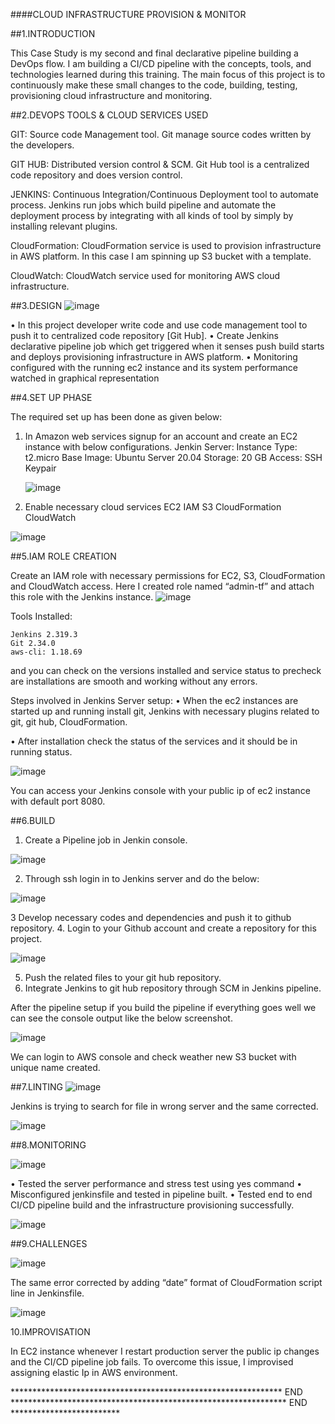####CLOUD INFRASTRUCTURE PROVISION & MONITOR

##1.INTRODUCTION

This Case Study is my second and final declarative pipeline building a DevOps flow. I am building a CI/CD pipeline with the concepts, tools, and technologies learned during this training. The main focus of this project is to continuously make these small changes to the code, building, testing, provisioning cloud infrastructure and monitoring.

##2.DEVOPS TOOLS & CLOUD SERVICES USED

GIT: 
Source code Management tool.
Git manage source codes written by the developers.

GIT HUB: 
Distributed version control & SCM. Git Hub tool is a centralized code repository and does version control.

JENKINS: 
Continuous Integration/Continuous Deployment tool to automate process. Jenkins run jobs which build pipeline and automate the deployment process by integrating with all kinds of tool by simply by installing relevant plugins.

CloudFormation:
CloudFormation service is used to provision infrastructure in AWS platform. In this case I am spinning up S3 bucket with a template.

CloudWatch:
CloudWatch service used for monitoring AWS cloud infrastructure.

##3.DESIGN
![image](https://user-images.githubusercontent.com/60556160/156478327-71ada1c1-036e-442b-8bd4-6e069ec8fa79.png)

•	In this project developer write code and use code management tool to push it to centralized code repository [Git Hub].
•	Create Jenkins declarative pipeline job which get triggered when it senses push build starts and deploys provisioning infrastructure in AWS platform.
•	Monitoring configured with the running ec2 instance and its system performance watched in graphical representation

##4.SET UP PHASE

The required set up has been done as given below:

1.	In Amazon web services signup for an account and create an EC2 instance with below configurations.
Jenkin Server:
	Instance Type: t2.micro
	Base Image: Ubuntu Server 20.04
	Storage: 20 GB
	Access: SSH Keypair
	
	![image](https://user-images.githubusercontent.com/60556160/156479642-b09e8f3d-003b-4993-a85d-3f4fb5b48bc9.png)


2.	Enable necessary cloud services
EC2
IAM
S3
CloudFormation
CloudWatch

![image](https://user-images.githubusercontent.com/60556160/156479699-550e81e1-2b15-477b-ba10-2a5cc5073eac.png)


##5.IAM ROLE CREATION

Create an IAM role with necessary permissions for EC2, S3, CloudFormation and CloudWatch access. Here I created role named “admin-tf” and attach this role with the Jenkins instance.
![image](https://user-images.githubusercontent.com/60556160/156479760-7b060988-dfdf-4d34-a0e4-00aac51aadf9.png)


Tools Installed:

	Jenkins 2.319.3
	Git 2.34.0
	aws-cli: 1.18.69

and you can check on the versions installed and service status to precheck are installations are smooth and working without any errors.

Steps involved in Jenkins Server setup:
•	When the ec2 instances are started up and running install git, Jenkins with necessary plugins related to git, git hub, CloudFormation.

•	After installation check the status of the services and it should be in running status.

![image](https://user-images.githubusercontent.com/60556160/156479816-4f77b745-bc4b-419b-b57a-5343ab4c8896.png)


You can access your Jenkins console with your public ip of ec2 instance with default port 8080.

##6.BUILD

1.	Create a Pipeline job in Jenkin console.

![image](https://user-images.githubusercontent.com/60556160/156479881-fc4890b1-f1a7-408b-91d2-42a93406a54d.png)

2.	Through ssh login in to Jenkins server and do the below:

![image](https://user-images.githubusercontent.com/60556160/156479938-d2b703fe-ab75-41d4-a8bf-3bc1d63ed71e.png)

3	Develop necessary codes and dependencies and push it to github repository.
4.	Login to your Github account and create a repository for this project.

![image](https://user-images.githubusercontent.com/60556160/156479996-01cf268c-d0b5-40aa-b34c-8582e159e5c4.png)

5.	Push the related files to your git hub repository.
6.	Integrate Jenkins to git hub repository through SCM in Jenkins pipeline.

After the pipeline setup if you build the pipeline if everything goes well we can see the console output like the below screenshot. 

![image](https://user-images.githubusercontent.com/60556160/156478977-c289e0f8-8cd0-4aa3-b089-c5b707bb6b8f.png)

We can login to AWS console and check weather new S3 bucket with unique name created.

##7.LINTING
![image](https://user-images.githubusercontent.com/60556160/156480256-63ac2da6-918d-4732-8832-5ca690152f2b.png)


Jenkins is trying to search for file in wrong server and the same corrected.

![image](https://user-images.githubusercontent.com/60556160/156480279-057df2e1-ebb4-4543-8a65-45ee100ff478.png)




##8.MONITORING

![image](https://user-images.githubusercontent.com/60556160/156480309-f08b2995-32cb-4600-bcce-302166acdb17.png)


•	Tested the server performance and stress test using yes command
•	Misconfigured jenkinsfile and tested in pipeline built.
•	Tested end to end CI/CD pipeline build and the infrastructure provisioning successfully.

![image](https://user-images.githubusercontent.com/60556160/156480197-902f85f9-754b-400f-8fb2-b0408e441032.png)


##9.CHALLENGES

![image](https://user-images.githubusercontent.com/60556160/156480390-a36df827-a3e2-4348-9d91-f6453efaca53.png)


The same error corrected by adding “date” format of CloudFormation script line in Jenkinsfile.

![image](https://user-images.githubusercontent.com/60556160/156480373-1f0a248e-88df-49ea-a3aa-757f02dfbb2e.png)


10.IMPROVISATION

 In EC2 instance whenever I restart production server the public ip changes and the CI/CD pipeline job fails. To overcome this issue, I improvised assigning elastic Ip in AWS environment. 
 
 **************************************************************   END   ***************************************************************  END  *************************



